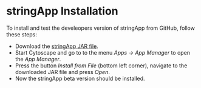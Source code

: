 # stringApp Installation

To install and test the develeopers version of stringApp from GitHub, follow these steps:
- Download the [stringApp JAR file](https://github.com/RBVI/stringApp/blob/master/stringApp-2.0.0.jar).
- Start Cytoscape and go to to the menu _Apps -> App Manager_ to open the _App Manager_. 
- Press the button _Install from File_ (bottom left corner), navigate to the downloaded JAR file and press _Open_.
- Now the stringApp beta version should be installed. 
